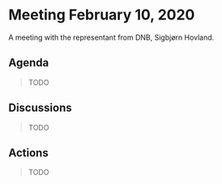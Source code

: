 # Meeting February 10, 2020

A meeting with the representant from DNB, Sigbjørn Hovland.

## Agenda

> TODO

## Discussions

> TODO

## Actions

> TODO
